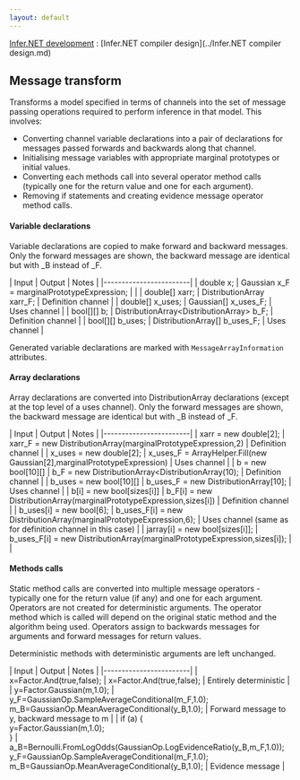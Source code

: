 ```yaml
---
layout: default
---
```

[Infer.NET development](../index.md) : [Infer.NET compiler design](../Infer.NET compiler design.md)

## Message transform

Transforms a model specified in terms of channels into the set of message passing operations required to perform inference in that model. This involves:

*   Converting channel variable declarations into a pair of declarations for messages passed forwards and backwards along that channel.
*   Initialising message variables with appropriate marginal prototypes or initial values.
*   Converting each methods call into several operator method calls (typically one for the return value and one for each argument).
*   Removing if statements and creating evidence message operator method calls.

#### Variable declarations

Variable declarations are copied to make forward and backward messages. Only the forward messages are shown, the backward message are identical but with _B instead of _F.

| Input | Output | Notes | 
|------------------------|
| double x; | Gaussian x_F = marginalPrototypeExpression; | |
| double[] xarr; | DistributionArray<Gaussian> xarr_F; | Definition channel |
| double[] x_uses; | Gaussian[] x_uses_F; | Uses channel |
| bool[][] b; | DistributionArray<DistributionArray<Bernoulli>> b_F; | Definition channel |
| bool[][] b_uses; | DistributionArray<Bernoulli>[] b_uses_F; | Uses channel |

Generated variable declarations are marked with `MessageArrayInformation` attributes.

#### Array declarations

Array declarations are converted into DistributionArray declarations (except at the top level of a uses channel).
Only the forward messages are shown, the backward message are identical but with _B instead of _F.

| Input | Output | Notes | 
|------------------------|
| xarr = new double[2]; | xarr_F = new DistributionArray<Gaussian>(marginalPrototypeExpression,2) | Definition channel |
| x_uses = new double[2]; | x_uses_F = ArrayHelper.Fill(new Gaussian[2],marginalPrototypeExpression) | Uses channel |
| b = new bool[10][] | b_F = new DistributionArray<DistributionArray<Bernoulli>(10); | Definition channel |
| b_uses = new bool[10][] | b_uses_F = new DistributionArray<Bernoulli>[10]; | Uses channel |
| b[i] = new bool[sizes[i]] | b_F[i] = new DistributionArray<Bernoulli>(marginalPrototypeExpression,sizes[i]) | Definition channel |
| b_uses[i] = new bool[6]; | b_uses_F[i] = new DistributionArray<Bernoulli>(marginalPrototypeExpression,6); | Uses channel (same as for definition channel in this case) |
| jarray[i] = new bool[sizes[i]]; | b_uses_F[i] = new DistributionArray<Bernoulli>(marginalPrototypeExpression,sizes[i]); | |

#### Methods calls

Static method calls are converted into multiple message operators - typically one for the return value (if any) and one for each argument. Operators are not created for deterministic arguments. The operator method which is called will depend on the original static method and the algorithm being used. Operators assign to backwards messages for arguments and forward messages for return values.
 
Deterministic methods with deterministic arguments are left unchanged.

| Input | Output | Notes | 
|------------------------|
| x=Factor.And(true,false); | x=Factor.And(true,false); | Entirely deterministic |
| y=Factor.Gaussian(m,1.0); | y_F=GaussianOp.SampleAverageConditional(m_F,1.0); <br /> m_B=GaussianOp.MeanAverageConditional(y_B,1.0); | Forward message to y, backward message to m |
| if (a) { <br />   y=Factor.Gaussian(m,1.0); <br /> } | a_B=Bernoulli.FromLogOdds(GaussianOp.LogEvidenceRatio(y_B,m_F,1.0)); <br /> y_F=GaussianOp.SampleAverageConditional(m_F,1.0); <br /> m_B=GaussianOp.MeanAverageConditional(y_B,1.0); | Evidence message |